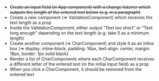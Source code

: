 - <del>Create an input field (in App component) with a change listener which outputs the length of the entered text below (e.g. in a paragraph)</del>
- Create a new component (=> ValidationComponent) which receives the text length as a prop
- Inside the ValidationComponent, either output "Text too short" or "Text long enough" depending on the text length (e.g. take 5 as a minimum length)
- Create another component (=> CharComponent) and style it as an inline box (=> display: inline-block, padding: 16px, text-align: center, margin: 16px, border: 1px solid black)
- Render a list of CharComponents where each CharComponent receives a different letter of the entered text (in the initial input field) as a prop
- When you click a CharComponent, it should be removed from the entered text